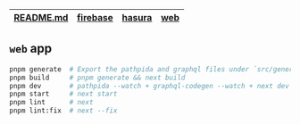 | [README.md](../../README.md) | [firebase](../../apps/firebase/README.md) | [hasura](../../apps/hasura/README.md) | [web](../../apps/web/README.md) |
| ---------------------------- | ----------------------------------------- | ------------------------------------- | ------------------------------- |

## `web` app

```bash
pnpm generate  # Export the pathpida and graphql files under `src/generated/`
pnpm build     # pnpm generate && next build
pnpm dev       # pathpida --watch + graphql-codegen --watch + next dev
pnpm start     # next start
pnpm lint      # next
pnpm lint:fix  # next --fix
```
